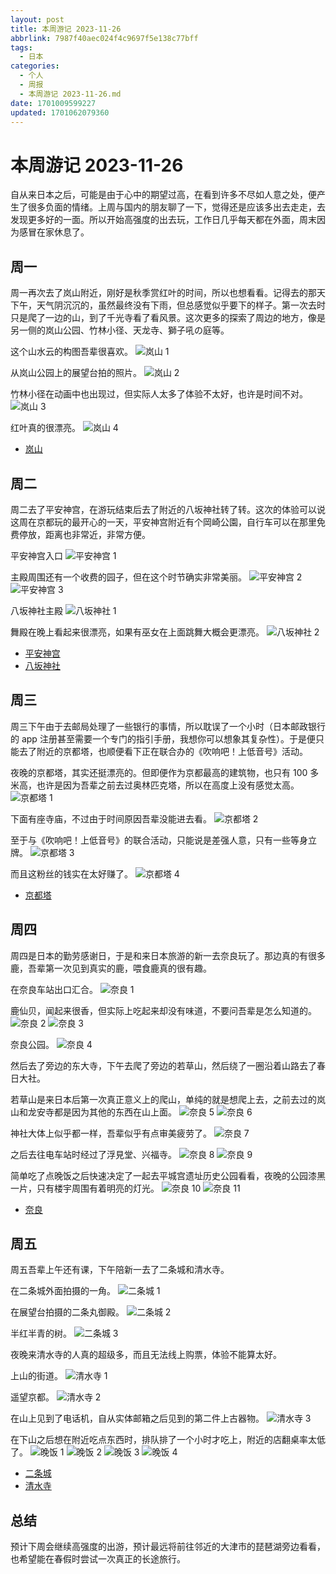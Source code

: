 ```yaml
---
layout: post
title: 本周游记 2023-11-26
abbrlink: 7987f40aec024f4c9697f5e138c77bff
tags:
  - 日本
categories:
  - 个人
  - 周报
  - 本周游记 2023-11-26.md
date: 1701009599227
updated: 1701062079360
---
```


# 本周游记 2023-11-26

自从来日本之后，可能是由于心中的期望过高，在看到许多不尽如人意之处，便产生了很多负面的情绪。上周与国内的朋友聊了一下，觉得还是应该多出去走走，去发现更多好的一面。所以开始高强度的出去玩，工作日几乎每天都在外面，周末因为感冒在家休息了。

## 周一

周一再次去了岚山附近，刚好是秋季赏红叶的时间，所以也想看看。记得去的那天下午，天气阴沉沉的，虽然最终没有下雨，但总感觉似乎要下的样子。第一次去时只是爬了一边的山，到了千光寺看了看风景。这次更多的探索了周边的地方，像是另一侧的岚山公园、竹林小径、天龙寺、獅子吼の庭等。

这个山水云的构图吾辈很喜欢。
![岚山 1](https://image-proxy.rxliuli.com/?url=https://lh3.googleusercontent.com/pw/ADCreHdIo_nK75PHsTopOuW7WevXjy6At1FrIorlBqvHRdz2NiZFFbJOeIUDc29ysKz53t960MIPWWico9NwPjZS1olN19pNfBkXx4CKHRMv1Kq7IQmknM5YcElX_VUF945vN7pCxE99sLnBtAUM34fnexCQ=w2554-h1916-s-no-gm)

从岚山公园上的展望台拍的照片。
![岚山 2](https://image-proxy.rxliuli.com/?url=https://lh3.googleusercontent.com/pw/ADCreHd36t8PZvjuXXFPi_9aahsXMuZsDLiE493Rc4sOPiPVqw32qfPGppxnZKtjO8AlWLtgIHmaS_djrCwOUfz3z9GHnBeyi7MJ5WUsrvtmsCexH4fTTs-BXRv0Yy5Eump2W11LJl84yXuoA5t_H8hffxjn=w2554-h1916-s-no-gm)

竹林小径在动画中也出现过，但实际人太多了体验不太好，也许是时间不对。
![岚山 3](https://image-proxy.rxliuli.com/?url=https://lh3.googleusercontent.com/pw/ADCreHf1IuvJyWvDJl8JiElYXw1VdYbelljwBaKX_kFS0j4YzOUYJiJXpg3amf63-vLuwxkc6e6sMRSMzQijBgqDWtVRcka2dZCHNE_6rToT0AAeDudnS3wyINGo9geVWpB3cgeGcyzMIF3wDbPsFRY_yOh8=w1438-h1916-s-no-gm)

红叶真的很漂亮。
![岚山 4](https://image-proxy.rxliuli.com/?url=https://lh3.googleusercontent.com/pw/ADCreHdIXmT0onueS4rXllPed3gcqkUYK6qsTVvqGjRJ4BRTSqXkG_TeTo53GIgbZOpcaFj1czpMLPjcAtFe9qJjk6q1gZNHMdmMMxM21g5TP2BS5I33Aa3IceDlSCrVJk5vxZQwWUf3qGQycbTbIs0KfMUy=w1438-h1916-s-no-gm)

*   [岚山](https://photos.app.goo.gl/kaiempVe5LsU64Gw5)

## 周二

周二去了平安神宫，在游玩结束后去了附近的八坂神社转了转。这次的体验可以说这周在京都玩的最开心的一天，平安神宫附近有个岡崎公園，自行车可以在那里免费停放，距离也非常近，非常方便。

平安神宫入口
![平安神宫 1](https://image-proxy.rxliuli.com/?url=https://lh3.googleusercontent.com/pw/ADCreHdQcSiZ7VKtazrBDc8q4hCFBdHcNRsWbS9s8uU0ftt44XVExy76q38_RHcfoQ8CC6a3ke7ma8d4oFWV1BMJoMrecOtmkdmjjtCLnxuCCiCXZlVSYHE-c1W3CiG9aCwckV0moZUhilafTek5U1LfHmQl=w2554-h1916-s-no-gm)

主殿周围还有一个收费的园子，但在这个时节确实非常美丽。
![平安神宫 2](https://image-proxy.rxliuli.com/?url=https://lh3.googleusercontent.com/pw/ADCreHcsl6STDx8G5neH6AlEL5d1U0AEYn5QOa3JbxXQY_xmVm0rnZhkTxRTpJv_l3Ng3DktnjwGsU0rqlJySxyh4MghuKsRw193ojoy-qaTQ6xwl6pfgJOp46eFG2YJJaZDyIWQAnGJA7CpdWUGKJAG1G0q=w2554-h1916-s-no-gm)
![平安神宫 3](https://image-proxy.rxliuli.com/?url=https://lh3.googleusercontent.com/pw/ADCreHf0tKdik8kC2lX7F1lCwSWa78KDno4WhZvh97jp0UJE-K4haF1HKDFtDdBfs0b7VqnNcXoXeXuGvsZEMCwwZKdhWisOOI-SIWidxzHVX3JCU4NSp8DstjjvtX8_oNG38wPq81UPpPvMqzPdgqTXEVvn=w2554-h1916-s-no-gm)

八坂神社主殿
![八坂神社 1](https://image-proxy.rxliuli.com/?url=https://lh3.googleusercontent.com/pw/ADCreHe7FlQ1RIi4HgZfdCsFYnVPUtcVmF2al5Aw5yQpU2ZxzNh3yIV_0L8MgCV1FnAGj20_znDh1RtIxb9mok2fdXRxrc9wGfWY6wyjdrUnxu7nj6yywR-1aJ5lDJPfvRUUIa3klRy4yjhiiEhcY5Nuhz_7=w2554-h1916-s-no-gm)

舞殿在晚上看起来很漂亮，如果有巫女在上面跳舞大概会更漂亮。
![八坂神社 2](https://image-proxy.rxliuli.com/?url=https://lh3.googleusercontent.com/pw/ADCreHdaHGEOXycTqSkM-ZLPVFkmM1zLeOmcwdCBVD2xOizWmqlrc8CUhH3WyfuIptFrxe5HU0Ln0Pa3LKIbAGv1MEbkfsm1Z3l64f29QaTbC33NbzUKtDtP_NbtH0MqedB1d_0tYWW5oC5dKsy1ZG9sVoKM=w2554-h1916-s-no-gm)

*   [平安神宫](https://photos.app.goo.gl/FnT6LiWQLG5NgCuQA)
*   [八坂神社](https://photos.app.goo.gl/xk2tAFcN4vumQmSA6)

## 周三

周三下午由于去邮局处理了一些银行的事情，所以耽误了一个小时（日本邮政银行的 app 注册甚至需要一个专门的指引手册，我想你可以想象其复杂性）。于是便只能去了附近的京都塔，也顺便看下正在联合办的《吹响吧！上低音号》活动。

夜晚的京都塔，其实还挺漂亮的。但即便作为京都最高的建筑物，也只有 100 多米高，也许是因为吾辈之前去过奥林匹克塔，所以在高度上没有感觉太高。
![京都塔 1](https://image-proxy.rxliuli.com/?url=https://lh3.googleusercontent.com/pw/ADCreHehDH9HHuJqQtlTapVXKV5Izgqqm-GfJviJePYuwxgylgrJBdCnArr3IvZKAMBunCcnHmnQX53Y_hrJgQ3ktwFALI_TcKEOVKngdfFsVL7NRp2rMVenmocCDEDtd1pRrYSaKbd90rb_kzEyR9xqVUE-=w1438-h1916-s-no-gm)

下面有座寺庙，不过由于时间原因吾辈没能进去看。
![京都塔 2](https://image-proxy.rxliuli.com/?url=https://lh3.googleusercontent.com/pw/ADCreHfslLg95IvQJNgYVOCRvGf4sky8jUfKr2Gm9OUwnGCrgo8L1sl9982yqMZAlcikPVsxCoqBlUBG0wUijy-w3HCuhkaewztoOlK26-NBrw5ZBeoKa4MuacpA2lqcv7G4ZhBkSSjExDNOUc0jc8KRgwvh=w2554-h1916-s-no-gm)

至于与《吹响吧！上低音号》的联合活动，只能说是差强人意，只有一些等身立牌。
![京都塔 3](https://image-proxy.rxliuli.com/?url=https://lh3.googleusercontent.com/pw/ADCreHcpN0eyNkalTsCC_VE-5mJmwfKxpG5GxEIH90KCkVwgG6INH5JB_ekINp2D-ZozIsL48WoMWvBasN8CiRdUMLH8UHXunORovFVOqfQ4i6Ytt6jHaBxTRH9Dzgtx5CUGqofOnK21LcgrSiPDNPYDXNfm=w2554-h1916-s-no-gm)

而且这粉丝的钱实在太好赚了。
![京都塔 4](https://image-proxy.rxliuli.com/?url=https://lh3.googleusercontent.com/pw/ADCreHdCyhlzXPLj23-RCbGEKlq_QzARH6Q9NhnYBdsNVSf02DBHBWed8fNotDzEQzz_dUQZIuEZtoZF7RVZP0CONKu7pvk5NEl8o9y78R8ll-fEAAz7LycEjgPvQ-xR1MZWY41T__-5xkXi51ItI58LUR8l=w2554-h1916-s-no-gm)

*   [京都塔](https://photos.app.goo.gl/9unL9DtzwgrZ4ep5A)

## 周四

周四是日本的勤劳感谢日，于是和来日本旅游的新一去奈良玩了。那边真的有很多鹿，吾辈第一次见到真实的鹿，喂食鹿真的很有趣。

在奈良车站出口汇合。
![奈良 1](https://image-proxy.rxliuli.com/?url=https://lh3.googleusercontent.com/pw/ADCreHeVrB6NThNeDI75luuyPBQgpfaKvJurKIYBsN7Hzgzv_J1QOL5_z44Cl_DYKjFkk_xDwTJFMYDlgtdj6_k1cz-Nyki5jeoBl4V5y-U66ezpm0jUShjgyUrh0ZT0XZWouSiOMKMKUy8wujS-6P8-Cqjf=w2554-h1916-s-no-gm)

鹿仙贝，闻起来很香，但实际上吃起来却没有味道，不要问吾辈是怎么知道的。
![奈良 2](https://image-proxy.rxliuli.com/?url=https://lh3.googleusercontent.com/pw/ADCreHdZaQNzIOjuclV4F6Jx5-V5XmWuzd9mEEVIvIiU3UpypsB_mSoitemAn8e1uyQRTR_bvXw8rkIDmOH3QJ7kWRtdtmGmLORP0LhSBTwu72ZWQLkwCtbSIbnb7GicIplsOjNFU3O_ThzWjVSW2GHa2LOa=w1438-h1916-s-no-gm)
![奈良 3](https://image-proxy.rxliuli.com/?url=https://lh3.googleusercontent.com/pw/ADCreHfwHivA-invBNdzDeBS-pQaJBvPEHHT2DrNyqPN5_4asZvWZmOIBx_w_Q2-tOXZNnBc39RaLluJ7pyEc_80RtWG6eihvNlKBLPlhw4WxYP83AkaOe9G8QRSljxKXgwV656bfg1-LBgJXN7BmchvOPsp=w1438-h1916-s-no-gm)

奈良公园。
![奈良 4](https://image-proxy.rxliuli.com/?url=https://lh3.googleusercontent.com/pw/ADCreHfIznjHr0BMEBGZsMP1ghJR842HCCFfTosTW07sAsx16IoTdOvto_VvzSXG4oQ_19WXG6qkSkU17n_auIQQ3CQtHBay3LjYHuQg3PZXanii3RMw9a6p8jiOlS6AYDZfiiTYbQK-Magvab47m3Pjxd3q=w2554-h1916-s-no-gm)

然后去了旁边的东大寺，下午去爬了旁边的若草山，然后绕了一圈沿着山路去了春日大社。

若草山是来日本后第一次真正意义上的爬山，单纯的就是想爬上去，之前去过的岚山和龙安寺都是因为其他的东西在山上面。
![奈良 5](https://image-proxy.rxliuli.com/?url=https://lh3.googleusercontent.com/pw/ADCreHcuqLw8Dk7gZpWp6eiznKg80BfM7pY418elXMuB8jeIQuE3PpgaNF33BahmR6S6t53zh1KdMC4XFA9sWD80IOuaw2WME2V5MQMko_YDyEKam8NBXHfO749bTeQ5yGZrPPWXLC7pVgo_7vmjuJcfFBFw=w2554-h1916-s-no-gm)
![奈良 6](https://image-proxy.rxliuli.com/?url=https://lh3.googleusercontent.com/pw/ADCreHc6e-rbbnhPIAqV-_FND4_YI8yuVAd21jyiPfD_5LKqfLRKo3fUKZYNW0QV6tLhFGY-Vmca_0aUXAi9kFp1CIsOPyExQOtE0ynM-TM-6nvXQo5unf0DFqYnHQfT7C1X15Vv34QyPkfKNjIbK2_8cUqU=w2554-h1916-s-no-gm)

神社大体上似乎都一样，吾辈似乎有点审美疲劳了。
![奈良 7](https://image-proxy.rxliuli.com/?url=https://lh3.googleusercontent.com/pw/ADCreHdkXomi95TGI6ZlGZI6JRjnsi2ZzUmUPEOpU5paC2fggO6H6h4EaVJyE8e53r4INRZa2cAmFHmMexh-biamswJeeGcZVamxfcmV-PpK6s4eMnbTHBhHecpL78m9Ni8V4EioQigp5Av7WThSAvNae3FC=w2554-h1916-s-no-gm)

之后去往电车站时经过了浮見堂、兴福寺。
![奈良 8](https://image-proxy.rxliuli.com/?url=https://lh3.googleusercontent.com/pw/ADCreHe8VO68aEyzo718tiDXJx0mvamp7z0NbQaBiN-8GL5KW55ezR_Sn0CjiUdqG18GPeOYy_nQ_r-FVQZwIOP3lR1XctGRg835EYsazULUj0KE51gNGStzABNYwCy7AYrCE3ZUeGW8mJ2ICpcvSGFpZ9E9=w2554-h1916-s-no-gm)
![奈良 9](https://image-proxy.rxliuli.com/?url=https://lh3.googleusercontent.com/pw/ADCreHde8gEW3Z4j3OsEu3DrTwUbz2Ja3r-Bf4KCvbbVOvioKxkviPYUB2o3j53n16v0JdZPrqf1JWCrNK3nM4zqRwho5hS1pyZsIDKX9lG5-Lvs2-iUYgnd7qUHw-TcJgJ0zburKuqCvNqLVCyQUpeK0PTZ=w2554-h1916-s-no-gm)

简单吃了点晚饭之后快速决定了一起去平城宫遗址历史公园看看，夜晚的公园漆黑一片，只有楼宇周围有着明亮的灯光。
![奈良 10](https://image-proxy.rxliuli.com/?url=https://lh3.googleusercontent.com/pw/ADCreHfU09Y6oS2sa_f9RONP7qjCvGznIoRsHoBO6Hl8TCks4IlnDJ9NFMsPjJRK3GS8a--dqmnjlB1mAI-b4hYA6g0ziRMPF2ws4fOkCp3XRSzZGct4n-fHnnA1Su3nWz5RQ6r979na5dbPg7dDEybNeIBp=w2554-h1916-s-no-gm)
![奈良 11](https://image-proxy.rxliuli.com/?url=https://lh3.googleusercontent.com/pw/ADCreHe5pTSKNuiyePuAYU3tvCoacxdo5blyk56bR02AV6gFtFrPcna6G_2CAJGZ0w1v5AT2-0GZiS9BVfJxcoqq5A4Pe9waWjthJMMuiMzGFuK6-EYU8i0S6VqBBzC685O9sVJF23LtBasC2akQSYGXtuC6=w2554-h1916-s-no-gm)

*   [奈良](https://photos.app.goo.gl/1rj3qHz8K8DhzBQN7)

## 周五

周五吾辈上午还有课，下午陪新一去了二条城和清水寺。

在二条城外面拍摄的一角。
![二条城 1](https://image-proxy.rxliuli.com/?url=https://lh3.googleusercontent.com/pw/ADCreHdx6ZY27WVmAyExf_q9Pvmf4pUGPCJB91hAqzjfNxOnnWf1U-Bpck1NFr5Q4hHUU9nmzyqkvufaORd9Gcvi23UJjlpGnaxAuQmLYbn1IyyN86_uFcO5tipMQGqSdhLXixEMW-DO-cD84stvvAtefVjU=w2554-h1916-s-no-gm)

在展望台拍摄的二条丸御殿。
![二条城 2](https://image-proxy.rxliuli.com/?url=https://lh3.googleusercontent.com/pw/ADCreHf9seCkyra3tKqKkE69Tj-atHB_Bw8HKeM5hzAGq7H8BO_DVC0Gr07xE_HxEcozLdHS-WNf5UJJ18-lkhFKC73vpms6jZ6DwSxmxlivCv6iyI5z-NNaVJAf2Y_Yzdd22RtE-6dYkkPVVRx3BrHlNur7=w2554-h1916-s-no-gm)

半红半青的树。
![二条城 3](https://image-proxy.rxliuli.com/?url=https://lh3.googleusercontent.com/pw/ADCreHcKF_MaYKdwaqjvUjhnAbzYsb-FBtB5QfqFNlSb5RWIsnvovrquFKZ3M1Qtj7yAc9jF3MvKawO-YKOU_rpeiOrlO7Quosy8rY1mZja1PrwsYeHnZ5gJTUvpNRJFqFXAs59fzIR6INaTU6WLmEBe2Zif=w2554-h1916-s-no-gm)

夜晚来清水寺的人真的超级多，而且无法线上购票，体验不能算太好。

上山的街道。
![清水寺 1](https://image-proxy.rxliuli.com/?url=https://lh3.googleusercontent.com/pw/ADCreHfsl4-jNMUFU8QeVZXL6CbvLg4cbKuM-Eo9UuUEwlMbiODJspstcU0nhLszOKiKX6lg5NS3Mz_M-l5jPP7MtyAOPp-TD_dx2_JsSVk6Terogvu20WKmd0ua5nmUPUuRJAwBK97RpG6hyJyrbjRqMzL8=w2554-h1916-s-no-gm)

遥望京都。
![清水寺 2](https://image-proxy.rxliuli.com/?url=https://lh3.googleusercontent.com/pw/ADCreHdbnh35G2M1PphxgzDRi99bY3E9fMfFm6tyYCrcoLNebfPLUWPz1lOcwhUOuJPwhDlA5BgLwCMGHjpCzAhpvKJ-GoHQrIunbJ1D3HKapwTRpvFeSE0yBhchAUSl64iOe3WltBRtekfrk1Ky8lNP8_aI=w2554-h1916-s-no-gm)

在山上见到了电话机，自从实体邮箱之后见到的第二件上古器物。
![清水寺 3](https://image-proxy.rxliuli.com/?url=https://lh3.googleusercontent.com/pw/ADCreHfg1XHpao5_EhsWneeZWICM83DNoN-ItW-zFVINnzJlr67pd19sV1PlmQ4v_oPDuwvh7yIUqiZe5yXGZBb-Dv50JDFVTAg_5bsqzujvfJ84qB7erOZrlpwembMrn4KRdQLu1_ARKBFX7FTFntlQCDpK=w1438-h1916-s-no-gm)

在下山之后想在附近吃点东西时，排队排了一个小时才吃上，附近的店翻桌率太低了。
![晚饭 1](https://image-proxy.rxliuli.com/?url=https://lh3.googleusercontent.com/pw/ADCreHfrMG1AOhtIrJEuKGNAjbTPlxHohQ3Pbm_McMqqjlyYAXrEcBnCqH4gR-0i-IEUZHXCDeUnsidEX_GHCiEMU7mmJ9mQ4rH13L6vllan6rffVhB_de4mSEnnvY-Fp3GvwmN6mrZakxV2dyPapNGy__pn=w2554-h1916-s-no-gm)
![晚饭 2](https://image-proxy.rxliuli.com/?url=https://lh3.googleusercontent.com/pw/ADCreHdIU9y6QqODwCJeFgSTX_IZyfQ_V_eKJ1D-dXdysywCLF6CD3PSzhAzFZ3IeaYm48qyRg8JJq-kfdzAvEI4XPP73e-0pr00bsyUQrphchkzq74P_GrngIWCAstr5gwJerAdz0XBVjDAk-pzrip4yWES=w2554-h1916-s-no-gm)
![晚饭 3](https://image-proxy.rxliuli.com/?url=https://lh3.googleusercontent.com/pw/ADCreHfs41okJ09zNXGw4tZQyvvkEY3twZbzUg77dnCLLiWo3OFafwgBI8lo_h3SfXa930k4GbdVxCKFmO7QVN-S49J7fYCxWAu8qKqdQEcLIarX5zYsl2tNQTjPEN6huNpHrYwFK-6KDMh1aEtNwxTXgMmt=w2554-h1916-s-no-gm)
![晚饭 4](https://image-proxy.rxliuli.com/?url=https://lh3.googleusercontent.com/pw/ADCreHeiV0_38MDtlciIBUHLLTsW4vlxIu8LpXGtVJyeQj1EmjbhhFugp4y3yE-kMC64w2AgEw7ISDH3YA3ON-GHJD0a0L6-Wnb-zMkjsrWi_ytUITh_quSvt5hobGRsWXftUGs3etmPg_aEtnlffXjL6b1w=w2554-h1916-s-no-gm)

*   [二条城](https://photos.app.goo.gl/T3Lc7aR453R8gcVL6)
*   [清水寺](https://photos.app.goo.gl/pjqzNkNX8iwzhEsX8)

## 总结

预计下周会继续高强度的出游，预计最远将前往邻近的大津市的琵琶湖旁边看看，也希望能在春假时尝试一次真正的长途旅行。
